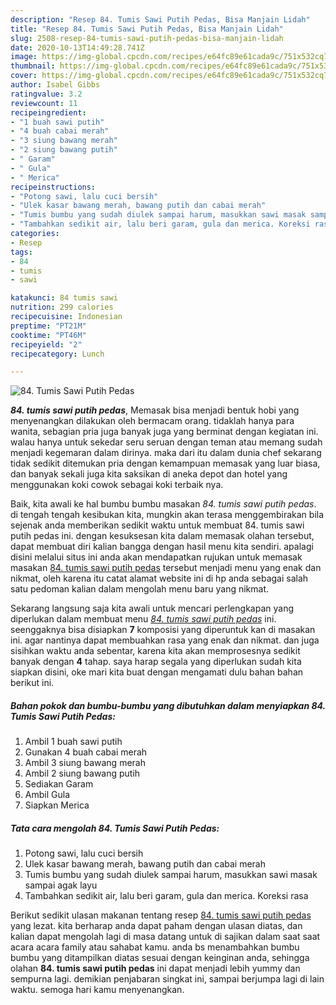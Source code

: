 ```yaml
---
description: "Resep 84. Tumis Sawi Putih Pedas, Bisa Manjain Lidah"
title: "Resep 84. Tumis Sawi Putih Pedas, Bisa Manjain Lidah"
slug: 2508-resep-84-tumis-sawi-putih-pedas-bisa-manjain-lidah
date: 2020-10-13T14:49:28.741Z
image: https://img-global.cpcdn.com/recipes/e64fc89e61cada9c/751x532cq70/84-tumis-sawi-putih-pedas-foto-resep-utama.jpg
thumbnail: https://img-global.cpcdn.com/recipes/e64fc89e61cada9c/751x532cq70/84-tumis-sawi-putih-pedas-foto-resep-utama.jpg
cover: https://img-global.cpcdn.com/recipes/e64fc89e61cada9c/751x532cq70/84-tumis-sawi-putih-pedas-foto-resep-utama.jpg
author: Isabel Gibbs
ratingvalue: 3.2
reviewcount: 11
recipeingredient:
- "1 buah sawi putih"
- "4 buah cabai merah"
- "3 siung bawang merah"
- "2 siung bawang putih"
- " Garam"
- " Gula"
- " Merica"
recipeinstructions:
- "Potong sawi, lalu cuci bersih"
- "Ulek kasar bawang merah, bawang putih dan cabai merah"
- "Tumis bumbu yang sudah diulek sampai harum, masukkan sawi masak sampai agak layu"
- "Tambahkan sedikit air, lalu beri garam, gula dan merica. Koreksi rasa"
categories:
- Resep
tags:
- 84
- tumis
- sawi

katakunci: 84 tumis sawi 
nutrition: 299 calories
recipecuisine: Indonesian
preptime: "PT21M"
cooktime: "PT46M"
recipeyield: "2"
recipecategory: Lunch

---
```



![84. Tumis Sawi Putih Pedas](https://img-global.cpcdn.com/recipes/e64fc89e61cada9c/751x532cq70/84-tumis-sawi-putih-pedas-foto-resep-utama.jpg)

<b><i>84. tumis sawi putih pedas</i></b>, Memasak bisa menjadi bentuk hobi yang menyenangkan dilakukan oleh bermacam orang. tidaklah hanya para wanita, sebagian pria juga banyak juga yang berminat dengan kegiatan ini. walau hanya untuk sekedar seru seruan dengan teman atau memang sudah menjadi kegemaran dalam dirinya. maka dari itu dalam dunia chef sekarang tidak sedikit ditemukan pria dengan kemampuan memasak yang luar biasa, dan banyak sekali juga kita saksikan di aneka depot dan hotel yang menggunakan koki cowok sebagai koki terbaik nya.

Baik, kita awali ke hal bumbu bumbu masakan <i>84. tumis sawi putih pedas</i>. di tengah tengah kesibukan kita, mungkin akan terasa menggembirakan bila sejenak anda memberikan sedikit waktu untuk membuat 84. tumis sawi putih pedas ini. dengan kesuksesan kita dalam memasak olahan tersebut, dapat membuat diri kalian bangga dengan hasil menu kita sendiri. apalagi disini melalui situs ini anda akan mendapatkan rujukan untuk memasak masakan <u>84. tumis sawi putih pedas</u> tersebut menjadi menu yang enak dan nikmat, oleh karena itu catat alamat website ini di hp anda sebagai salah satu pedoman kalian dalam mengolah menu baru yang nikmat.




Sekarang langsung saja kita awali untuk mencari perlengkapan yang diperlukan dalam membuat menu <u><i>84. tumis sawi putih pedas</i></u> ini. seenggaknya bisa disiapkan <b>7</b> komposisi yang diperuntuk kan di masakan ini. agar nantinya dapat membuahkan rasa yang enak dan nikmat. dan juga sisihkan waktu anda sebentar, karena kita akan memprosesnya sedikit banyak dengan <b>4</b> tahap. saya harap segala yang diperlukan sudah kita siapkan disini, oke mari kita buat dengan mengamati dulu bahan bahan berikut ini.

<!--inarticleads1-->

##### Bahan pokok dan bumbu-bumbu yang dibutuhkan dalam menyiapkan 84. Tumis Sawi Putih Pedas:

1. Ambil 1 buah sawi putih
1. Gunakan 4 buah cabai merah
1. Ambil 3 siung bawang merah
1. Ambil 2 siung bawang putih
1. Sediakan  Garam
1. Ambil  Gula
1. Siapkan  Merica




<!--inarticleads2-->

##### Tata cara mengolah 84. Tumis Sawi Putih Pedas:

1. Potong sawi, lalu cuci bersih
1. Ulek kasar bawang merah, bawang putih dan cabai merah
1. Tumis bumbu yang sudah diulek sampai harum, masukkan sawi masak sampai agak layu
1. Tambahkan sedikit air, lalu beri garam, gula dan merica. Koreksi rasa




Berikut sedikit ulasan makanan tentang resep <u>84. tumis sawi putih pedas</u> yang lezat. kita berharap anda dapat paham dengan ulasan diatas, dan kalian dapat mengolah lagi di masa datang untuk di sajikan dalam saat saat acara acara family atau sahabat kamu. anda bs menambahkan bumbu bumbu yang ditampilkan diatas sesuai dengan keinginan anda, sehingga olahan <b>84. tumis sawi putih pedas</b> ini dapat menjadi lebih yummy dan sempurna lagi. demikian penjabaran singkat ini, sampai berjumpa lagi di lain waktu. semoga hari kamu menyenangkan.
